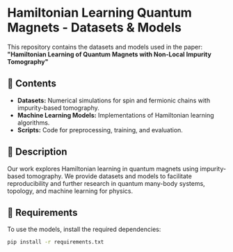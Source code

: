 # Hamiltonian Learning Quantum Magnets - Datasets & Models

This repository contains the datasets and models used in the paper:  
**"Hamiltonian Learning of Quantum Magnets with Non-Local Impurity Tomography"**  

## 📂 Contents
- **Datasets:** Numerical simulations for spin and fermionic chains with impurity-based tomography.
- **Machine Learning Models:** Implementations of Hamiltonian learning algorithms.
- **Scripts:** Code for preprocessing, training, and evaluation.

## 📜 Description
Our work explores Hamiltonian learning in quantum magnets using impurity-based tomography. We provide datasets and models to facilitate reproducibility and further research in quantum many-body systems, topology, and machine learning for physics.

## 🔧 Requirements
To use the models, install the required dependencies:
```bash
pip install -r requirements.txt
